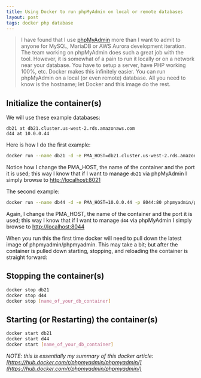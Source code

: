 ```yaml
---
title: Using Docker to run phpMyAdmin on local or remote databases
layout: post
tags: docker php database
---
```


>I have found that I use [phpMyAdmin](https://www.phpmyadmin.net/) more than I want to admit to anyone for MySQL, MariaDB or AWS Aurora development iteration.  The team working on phpMyAdmin does such a great job with the tool.  However, it is somewhat of a pain to run it locally or on a network near your database.  You have to setup a server, have PHP working 100%, etc.  Docker makes this infinitely easier.  You can run phpMyAdmin on a local (or even remote) database.  All you need to know is the hostname; let Docker and this image do the rest.

Initialize the container(s)
---------------------------

We will use these example databases:

    db21 at db21.cluster.us-west-2.rds.amazonaws.com
    d44 at 10.0.0.44
    
Here is how I do the first example:
```bash
docker run --name db21 -d -e PMA_HOST=db21.cluster.us-west-2.rds.amazonaws.com -p 8021:80 phpmyadmin/phpmyadmin 
```

Notice how I change the PMA_HOST, the name of the container and the port it is used; this way I know that if I want to manage `db21` via phpMyAdmin I simply browse to [http://localhost:8021](http://localhost:8021)

The second example:
```bash
docker run --name db44 -d -e PMA_HOST=10.0.0.44 -p 8044:80 phpmyadmin/phpmyadmin 
```

Again, I change the PMA_HOST, the name of the container and the port it is used; this way I know that if I want to manage `d44` via phpMyAdmin I simply browse to [http://localhost:8044](http://localhost:8044)

When you run this the first time docker will need to pull down the latest image of phpmyadmin/phpmyadmin.  This may take a bit; but after the container is pulled down starting, stopping, and reloading the container is straight forward:

Stopping the container(s)
-------------------------
```bash
docker stop db21
docker stop d44
docker stop [name_of_your_db_container]
```

Starting (or Restarting) the container(s)
-----------------------------------------
```bash
docker start db21
docker start d44
docker start [name_of_your_db_container]
```

*NOTE: this is essentially my summary of this docker article: [https://hub.docker.com/r/phpmyadmin/phpmyadmin/](https://hub.docker.com/r/phpmyadmin/phpmyadmin/)*


